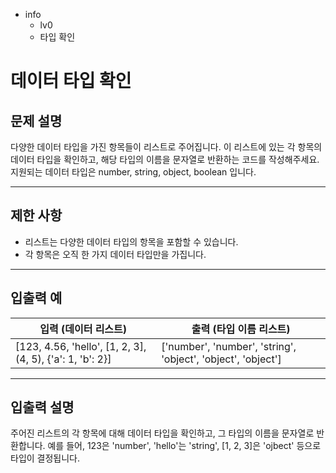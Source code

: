 - info
    - lv0
    - 타입 확인

# 데이터 타입 확인
## 문제 설명
다양한 데이터 타입을 가진 항목들이 리스트로 주어집니다. 이 리스트에 있는 각 항목의 데이터 타입을 확인하고, 해당 타입의 이름을 문자열로 반환하는 코드를 작성해주세요. 지원되는 데이터 타입은 number, string, object, boolean 입니다.

---

## 제한 사항

- 리스트는 다양한 데이터 타입의 항목을 포함할 수 있습니다.
- 각 항목은 오직 한 가지 데이터 타입만을 가집니다.

---

## 입출력 예

|   입력 (데이터 리스트)   | 출력 (타입 이름 리스트) |
| ----------------------- | ---------------------- |
| [123, 4.56, 'hello', [1, 2, 3], (4, 5), {'a': 1, 'b': 2}] | ['number', 'number', 'string', 'object', 'object', 'object'] |

---

## 입출력 설명
주어진 리스트의 각 항목에 대해 데이터 타입을 확인하고, 그 타입의 이름을 문자열로 반환합니다. 예를 들어, 123은 'number', 'hello'는 'string', [1, 2, 3]은 'ojbect' 등으로 타입이 결정됩니다.
